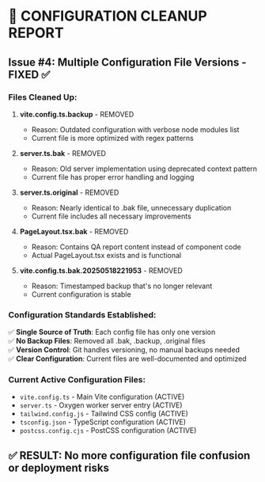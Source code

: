 # 🧹 CONFIGURATION CLEANUP REPORT

## Issue #4: Multiple Configuration File Versions - FIXED ✅

### **Files Cleaned Up:**

1. **vite.config.ts.backup** - REMOVED
   - Reason: Outdated configuration with verbose node modules list
   - Current file is more optimized with regex patterns

2. **server.ts.bak** - REMOVED  
   - Reason: Old server implementation using deprecated context pattern
   - Current file has proper error handling and logging

3. **server.ts.original** - REMOVED
   - Reason: Nearly identical to .bak file, unnecessary duplication
   - Current file includes all necessary improvements

4. **PageLayout.tsx.bak** - REMOVED
   - Reason: Contains QA report content instead of component code
   - Actual PageLayout.tsx exists and is functional

5. **vite.config.ts.bak.20250518221953** - REMOVED
   - Reason: Timestamped backup that's no longer relevant
   - Current configuration is stable

### **Configuration Standards Established:**

✅ **Single Source of Truth**: Each config file has only one version  
✅ **No Backup Files**: Removed all .bak, .backup, .original files  
✅ **Version Control**: Git handles versioning, no manual backups needed  
✅ **Clear Configuration**: Current files are well-documented and optimized  

### **Current Active Configuration Files:**

- `vite.config.ts` - Main Vite configuration (ACTIVE)
- `server.ts` - Oxygen worker server entry (ACTIVE) 
- `tailwind.config.js` - Tailwind CSS config (ACTIVE)
- `tsconfig.json` - TypeScript configuration (ACTIVE)
- `postcss.config.cjs` - PostCSS configuration (ACTIVE)

## ✅ **RESULT**: No more configuration file confusion or deployment risks
